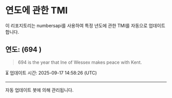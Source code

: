 
# 연도에 관한 TMI

이 리포지토리는 numbersapi를 사용하여 특정 년도에 관한 TMI를 자동으로 업데이트합니다.

## 연도: (694 )
> 694 is the year that Ine of Wessex makes peace with Kent.

⏳ 업데이트 시간: 2025-09-17 14:58:26 (UTC)

---
자동 업데이트 봇에 의해 관리됩니다.
